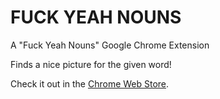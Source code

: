 FUCK YEAH NOUNS
===============

A "Fuck Yeah Nouns" Google Chrome Extension

Finds a nice picture for the given word!

Check it out in the [Chrome Web Store](https://chrome.google.com/webstore/detail/nngbakgnfjcedomjpedikfjjocgimopo).
